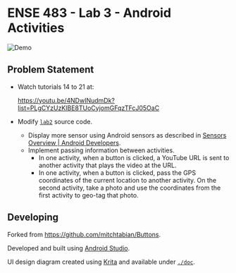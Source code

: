 # ENSE 483 - Lab 3 - Android Activities

![Demo](./assets/demo.gif)

## Problem Statement

- Watch tutorials 14 to 21 at:

  https://youtu.be/4NDwINudmDk?list=PLgCYzUzKIBE8TUoCyjomGFqzTFcJ05OaC

- Modify [`lab2`](../lab2) source code.
  - Display more sensor using Android sensors as described in
    [Sensors Overview | Android Developers](https://developer.android.com/guide/topics/sensors/sensors_overview).
  - Implement passing information between activities.
    - In one activity, when a button is clicked, a YouTube URL is sent to
      another activity that plays the video at the URL.
    - In one activity, when a button is clicked, pass the GPS coordinates of the
      current location to another activity. On the second activity, take a photo
      and use the coordinates from the first activity to geo-tag that photo.

## Developing

Forked from https://github.com/mitchtabian/Buttons.

Developed and built using
[Android Studio](https://developer.android.com/studio).

UI design diagram created using [Krita](https://krita.org/) and available under
[`./doc`](./doc).
